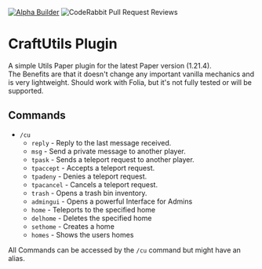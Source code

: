 [![Alpha Builder](https://github.com/Craftefix/CraftUtils/actions/workflows/build.yml/badge.svg?branch=alpha-releases)](https://github.com/Craftefix/CraftUtils/actions/workflows/build.yml)
![CodeRabbit Pull Request Reviews](https://img.shields.io/coderabbit/prs/github/Craftefix/CraftUtils?utm_source=oss&utm_medium=github&utm_campaign=Craftefix%2FCraftUtils&labelColor=171717&color=FF570A&link=https%3A%2F%2Fcoderabbit.ai&label=CodeRabbit+Reviews)
# CraftUtils Plugin

A simple Utils Paper plugin for the latest Paper version (1.21.4).  
The Benefits are that it doesn't change any important vanilla mechanics and is very lightweight.
Should work with Folia, but it's not fully tested or will be supported.
## Commands
- `/cu`
  - `reply` - Reply to the last message received.
  - `msg` - Send a private message to another player.
  - `tpask` - Sends a teleport request to another player.
  - `tpaccept` - Accepts a teleport request.
  - `tpadeny` - Denies a teleport request.
  - `tpacancel` - Cancels a teleport request.
  - `trash` - Opens a trash bin inventory.
  - `admingui` - Opens a powerful Interface for Admins
  - `home` - Teleports to the specified home
  - `delhome` - Deletes the specified home
  - `sethome` - Creates a home
  - `homes` - Shows the users homes

All Commands can be accessed by the `/cu` command but might have an alias.
